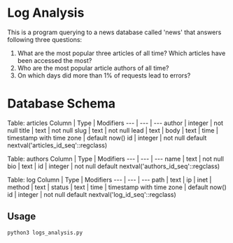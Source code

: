 # Log Analysis

This is a program querying to a news database called 'news' that answers following three questions:
1. What are the most popular three articles of all time? Which articles have been accessed the most?
2. Who are the most popular article authors of all time?
3. On which days did more than 1% of requests lead to errors?

# Database Schema

Table: articles
Column | Type | Modifiers
--- | --- | ---
author | integer | not null
title | text | not null
slug | text | not null
lead | text | 
body | text | 
time | timestamp with time zone | default now()
id | integer | not null default nextval('articles_id_seq'::regclass)

Table: authors
Column | Type | Modifiers
--- | --- | ---
name | text | not null
bio | text | 
id | integer | not null default nextval('authors_id_seq'::regclass)

Table: log
Column | Type | Modifiers
--- | --- | ---
 path | text  | 
 ip | inet | 
 method | text | 
 status | text | 
 time | timestamp with time zone | default now()
 id | integer | not null default nextval('log_id_seq'::regclass)

## Usage
```
python3 logs_analysis.py
```
